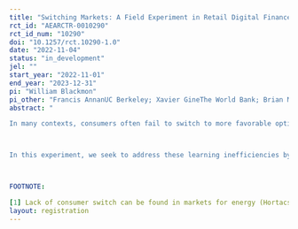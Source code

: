 ```yaml
---
title: "Switching Markets: A Field Experiment in Retail Digital Finance in Tanzania"
rct_id: "AEARCTR-0010290"
rct_id_num: "10290"
doi: "10.1257/rct.10290-1.0"
date: "2022-11-04"
status: "in_development"
jel: ""
start_year: "2022-11-01"
end_year: "2023-12-31"
pi: "William Blackmon"
pi_other: "Francis AnnanUC Berkeley; Xavier GineThe World Bank; Brian MwesigwaInnovations for Poverty Action; Seth GarzBill & Melinda Gates Foundation"
abstract: "
In many contexts, consumers often fail to switch to more favorable options.[1] A leading an important example is the market for digital financial services (DFS) -- particularly mobile money -- where users rely on agent to complete transactions such as withdrawing cash from their digital wallets. We seek to address two potential inefficiencies related to mobile money agents. First, these agents tend to be concentrated geographically and offer the same basic services, so consumers face a choice of which agent to use. Evidence from mystery shopping shows there is significant variation in the fees these agents charge and the reliability of the services they offer. Consumers do not always use the lowest cost or most reliable agent, suggesting that either other factors are more important to consumers, or that consumers are unaware of agents' cost and reliability. Second, presumably because of a lack of digital literacy, consumers often use agents to complete transactions that they should be able to conduct on their own, such as making transfers or checking their balances.

In this experiment, we seek to address these learning inefficiencies by encouraging consumers to make additional transactions with mobile money agents. To address the first challenge, we encouraging consumers to "shop around," visiting agents they don't regularly use, and explore whether this leads consumers to learn which agents are best in their area, change the agents they use, and ultimately incur lower costs and higher reliability. To address the second challenge, we explore whether making additional transactions with any agent (either their regular agents or new ones) leads consumers to rely less on the assistance of agents and to conduct transactions on their own.

FOOTNOTE:
[1] Lack of consumer switch can be found in markets for energy (Hortacsu et al. 2017; Ito et al. 2017; Office of Gas and Electricity Markets 2019), health insurance (Handel 2013; Polyakova, 2016), credit cards (Stango and Zinman 2015; Galenianos and Gavazza 2020), paid TV (Shcherbakov 2016), mobile phone services (Shy 2002), auto insurance (Kiss 2019), and mortgages (Keys et al. 2016; Andersen et al., 2020), and even attempts to lower switching costs do not result in high switching rates (Office of Gas and Electricity Markets 2020)."
layout: registration
---
```


